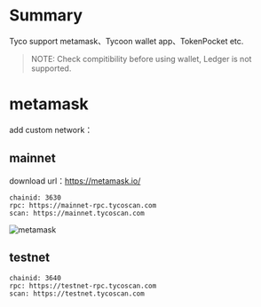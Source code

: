 # Summary

Tyco support metamask、Tycoon wallet app、TokenPocket etc.

> NOTE: Check compitibility before using wallet, Ledger is not supported.

# metamask

add custom network：

## mainnet

download url：https://metamask.io/

```
chainid: 3630
rpc: https://mainnet-rpc.tycoscan.com
scan: https://mainnet.tycoscan.com
```

![metamask](../images/metamask2_en.png)

## testnet

```
chainid: 3640
rpc: https://testnet-rpc.tycoscan.com
scan: https://testnet.tycoscan.com
```


